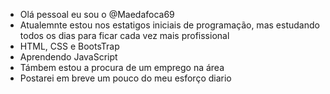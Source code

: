 - Olá pessoal eu sou o @Maedafoca69
- Atualemnte estou nos estatigos iniciais de programação, mas estudando todos os dias para ficar cada vez mais profissional
- HTML, CSS e BootsTrap 
- Aprendendo JavaScript 
- Támbem estou a procura de um emprego na área
- Postarei em breve um pouco do meu esforço diario

<!---
Maedafoca69/Maedafoca69 is a ✨ special ✨ repository because its `README.md` (this file) appears on your GitHub profile.
You can click the Preview link to take a look at your changes.
--->
